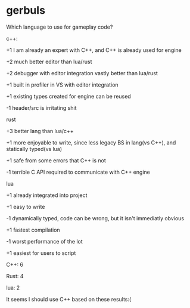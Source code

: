 # gerbuls



Which language to use for gameplay code? 

c++:

+1 I am already an expert with C++, and C++ is already used for engine

+2 much better editor than lua/rust

+2 debugger with editor integration vastly better than lua/rust

+1 built in profiler in VS with editor integration

+1 existing types created for engine can be reused

-1 header/src is irritating shit

rust

+3 better lang than lua/c++

+1 more enjoyable to write, since less legacy BS in lang(vs C++), and statically typed(vs lua)

+1 safe from some errors that C++ is not

-1 terrible C API required to communicate with C++ engine


lua

+1 already integrated into project

+1 easy to write

-1 dynamically typed, code can be wrong, but it isn't immediatly obvious

+1 fastest compilation

-1 worst performance of the lot

+1 easiest for users to script 

C++: 6

Rust: 4

lua: 2

It seems I should use C++ based on these results:(

